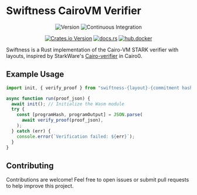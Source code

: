 # Swiftness CairoVM Verifier

<div align="center">

![Version](https://img.shields.io/badge/v0.0.8-green?style=flat-square&logo=git&logoColor=white&label=version)
![Continuous Integration](https://img.shields.io/github/actions/workflow/status/iosis-tech/swiftness/ci.yml?style=flat-square&logo=githubactions&logoColor=white&label=Continuous%20Integration)

[![Crates.io Version](https://img.shields.io/crates/v/swiftness?style=flat-square&logo=lootcrate)](https://crates.io/crates/swiftness)
[![docs.rs](https://img.shields.io/docsrs/swiftness?style=flat-square&logo=docsdotrs)](https://docs.rs/swiftness/)
[![hub.docker](https://img.shields.io/docker/pulls/okm165/swiftness?style=flat-square&logo=docker&logoColor=white&label=docker)](https://hub.docker.com/repository/docker/okm165/swiftness/tags)

</div>

Swiftness is a Rust implementation of the Cairo-VM STARK verifier with layouts, inspired by StarkWare's [Cairo-verifier](https://github.com/starkware-libs/cairo-lang) in Cairo0.

## Example Usage

```js
import init, { verify_proof } from "swiftness-{layout}-{commitment hash}";

async function run(proof_json) {
  await init(); // Initialize the Wasm module
  try {
    const [programHash, programOutput] = JSON.parse(
      await verify_proof(proof_json),
    );
  } catch (err) {
    console.error(`Verification failed: ${err}`);
  }
}
```

## Contributing

Contributions are welcome! Feel free to open issues or submit pull requests to help improve this project.
